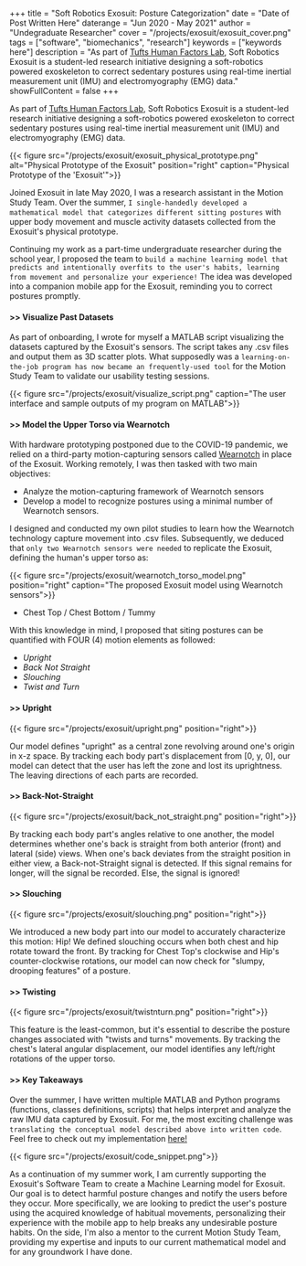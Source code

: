 +++
title = "Soft Robotics Exosuit: Posture Categorization"
date = "Date of Post Written Here"
daterange = "Jun 2020 - May 2021"
author = "Undegraduate Researcher"
cover = "/projects/exosuit/exosuit_cover.png"
tags = ["software", "biomechanics", "research"]
keywords = ["keywords here"]
description = "As part of [Tufts Human Factors Lab](https://sites.tufts.edu/humanfactors/2017/09/18/facilities/), Soft Robotics Exosuit is a student-led research initiative designing a soft-robotics powered exoskeleton to correct sedentary postures using real-time inertial measurement unit (IMU) and electromyography (EMG) data."
showFullContent = false
+++

As part of [Tufts Human Factors Lab](https://sites.tufts.edu/humanfactors/2017/09/18/facilities/), Soft Robotics Exosuit is a student-led research initiative designing a soft-robotics powered exoskeleton to correct sedentary postures using real-time inertial measurement unit (IMU) and electromyography (EMG) data.

{{< figure src="/projects/exosuit/exosuit_physical_prototype.png" alt="Physical Prototype of the Exosuit" position="right" caption="Physical Prototype of the 'Exosuit'">}}

Joined Exosuit in late May 2020, I was a research assistant in the Motion Study Team. Over the summer, `I single-handedly developed a mathematical model that categorizes different sitting postures` with upper body movement and muscle activity datasets collected from the Exosuit's physical prototype.

Continuing my work as a part-time undergraduate researcher during the school year, I proposed the team to `build a machine learning model that predicts and intentionally overfits to the user's habits, learning from movement and personalize your experience!` The idea was developed into a companion mobile app for the Exosuit, reminding you to correct postures promptly.


#### >> Visualize Past Datasets

As part of onboarding, I wrote for myself a MATLAB script visualizing the datasets captured by the Exosuit's sensors. The script takes any .csv files and output them as 3D scatter plots. What supposedly was a `learning-on-the-job program has now became an frequently-used tool` for the Motion Study Team to validate our usability testing sessions.

{{< figure src="/projects/exosuit/visualize_script.png" caption="The user interface and sample outputs of my program on MATLAB">}}

#### >> Model the Upper Torso via Wearnotch

With hardware prototyping postponed due to the COVID-19 pandemic, we relied on a third-party motion-capturing sensors called [Wearnotch](https://wearnotch.com/) in place of the Exosuit. Working remotely, I was then tasked with two main objectives:
- Analyze the motion-capturing framework of Wearnotch sensors 
- Develop a model to recognize postures using a minimal number of Wearnotch sensors. 

I designed and conducted my own pilot studies to learn how the Wearnotch technology capture movement into .csv files. Subsequently, we deduced that `only two Wearnotch sensors were needed` to replicate the Exosuit, defining the human's upper torso as:

{{< figure src="/projects/exosuit/wearnotch_torso_model.png" position="right" caption="The proposed Exosuit model using Wearnotch sensors">}}

- Chest Top / Chest Bottom / Tummy 

With this knowledge in mind, I proposed that siting postures can be quantified with FOUR (4) motion elements as followed: 

- *Upright*
- *Back Not Straight*
- *Slouching*
- *Twist and Turn*

#### >> Upright

{{< figure src="/projects/exosuit/upright.png" position="right">}}

Our model defines "upright" as a central zone revolving around one's origin in x-z space. By tracking each body part's displacement from [0, y, 0], our model can detect that the user has left the zone and lost its uprightness. The leaving directions of each parts are recorded. 

#### >> Back-Not-Straight

{{< figure src="/projects/exosuit/back_not_straight.png" position="right">}}

By tracking each body part's angles relative to one another, the model determines whether one's back is straight from both anterior (front) and lateral (side) views. When one's back deviates from the straight position in either view, a Back-not-Straight signal is detected. If this signal remains for longer, will the signal be recorded. Else, the signal is ignored!

#### >> Slouching

{{< figure src="/projects/exosuit/slouching.png" position="right">}}

We introduced a new body part into our model to accurately characterize this motion: Hip! We defined slouching occurs when both chest and hip rotate toward the front. By tracking for Chest Top's clockwise and Hip's counter-clockwise rotations, our model can now check for "slumpy, drooping features" of a posture.

#### >> Twisting

{{< figure src="/projects/exosuit/twistnturn.png" position="right">}}

This feature is the least-common, but it's essential to describe the posture changes associated with "twists and turns" movements. By tracking the chest's lateral angular displacement, our model identifies any left/right rotations of the upper torso.

#### >> Key Takeaways

Over the summer, I have written multiple MATLAB and Python programs (functions, classes definitions, scripts) that helps interpret and analyze the raw IMU data captured by Exosuit. For me, the most exciting challenge was `translating the conceptual model described above into written code`. Feel free to check out my implementation [here!](https://github.com/tuenguyen004/exosuit-research)

{{< figure src="/projects/exosuit/code_snippet.png">}}

As a continuation of my summer work, I am currently supporting the Exosuit's Software Team to create a Machine Learning model for Exosuit. Our goal is to detect harmful posture changes and notify the users before they occur. More specifically, we are looking to predict the user's posture using the acquired knowledge of habitual movements, personalizing their experience with the mobile app to help breaks any undesirable posture habits. On the side, I'm also a mentor to the current Motion Study Team, providing my expertise and inputs to our current mathematical model and for any groundwork I have done.
